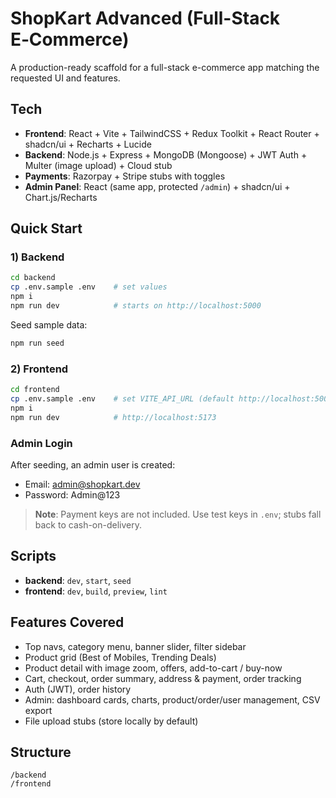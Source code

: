 # ShopKart Advanced (Full-Stack E‑Commerce)

A production-ready scaffold for a full-stack e-commerce app matching the requested UI and features.

## Tech
- **Frontend**: React + Vite + TailwindCSS + Redux Toolkit + React Router + shadcn/ui + Recharts + Lucide
- **Backend**: Node.js + Express + MongoDB (Mongoose) + JWT Auth + Multer (image upload) + Cloud stub
- **Payments**: Razorpay + Stripe stubs with toggles
- **Admin Panel**: React (same app, protected `/admin`) + shadcn/ui + Chart.js/Recharts

## Quick Start

### 1) Backend
```bash
cd backend
cp .env.sample .env    # set values
npm i
npm run dev            # starts on http://localhost:5000
```
Seed sample data:
```bash
npm run seed
```

### 2) Frontend
```bash
cd frontend
cp .env.sample .env    # set VITE_API_URL (default http://localhost:5000/api)
npm i
npm run dev            # http://localhost:5173
```

### Admin Login
After seeding, an admin user is created:
- Email: admin@shopkart.dev
- Password: Admin@123

> **Note**: Payment keys are not included. Use test keys in `.env`; stubs fall back to cash-on-delivery.

## Scripts
- **backend**: `dev`, `start`, `seed`
- **frontend**: `dev`, `build`, `preview`, `lint`

## Features Covered
- Top navs, category menu, banner slider, filter sidebar
- Product grid (Best of Mobiles, Trending Deals)
- Product detail with image zoom, offers, add-to-cart / buy-now
- Cart, checkout, order summary, address & payment, order tracking
- Auth (JWT), order history
- Admin: dashboard cards, charts, product/order/user management, CSV export
- File upload stubs (store locally by default)

## Structure
```
/backend
/frontend
```
